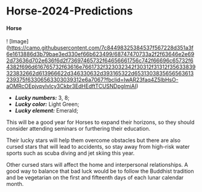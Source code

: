 # Horse-2024-Predictions

#### Horse

! [Image] (https://camo.githubusercontent.com/7c84498325384537f567228d351a3f6e1613886d3b79bae3ed330ef66b623499/68747470733a2f2f63646e2e692d73636d702e636f6d2f73697465732f64656661756c742f66696c65732f64382f696d616765732f63616e7661732f323032342f30312f31312f35633839323832662d613966622d346330632d393165322d6531303835656563613239375f63306563303039312e6a7067?fbclid=IwAR23faq4Z5IbHsO-aOMRcOEpjvpylvlcy3Ckbr3EdHEdftTCUSNDpgImiAI)

- _**Lucky numbers:**_ 3, 8;
- _**Lucky color:**_ Light Green;
- _**Lucky element:**_ Emerald;

This will be a good year for Horses to expand their horizons, so they should consider attending seminars or furthering their education.

Their lucky stars will help them overcome obstacles but there are also cursed stars that will lead to accidents, so stay away from high-risk water sports such as scuba diving and jet skiing this year.

Other cursed stars will affect the home and interpersonal relationships. A good way to balance that bad luck would be to follow the Buddhist tradition and be vegetarian on the first and fifteenth days of each lunar calendar month.
